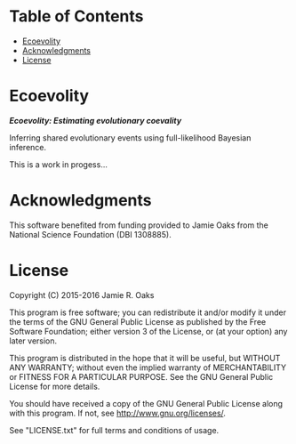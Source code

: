 Table of Contents
=================

 -  [Ecoevolity](#ecoevolity)
 -  [Acknowledgments](#acknowledgments)
 -  [License](#license)

Ecoevolity
==========

***Ecoevolity: Estimating evolutionary coevality***

Inferring shared evolutionary events using full-likelihood Bayesian inference.

This is a work in progess...

Acknowledgments
================

This software benefited from funding provided to Jamie Oaks from the National
Science Foundation (DBI 1308885).

License
=======

Copyright (C) 2015-2016 Jamie R. Oaks

This program is free software; you can redistribute it and/or modify
it under the terms of the GNU General Public License as published by
the Free Software Foundation; either version 3 of the License, or
(at your option) any later version.

This program is distributed in the hope that it will be useful,
but WITHOUT ANY WARRANTY; without even the implied warranty of
MERCHANTABILITY or FITNESS FOR A PARTICULAR PURPOSE.  See the
GNU General Public License for more details.

You should have received a copy of the GNU General Public License along
with this program. If not, see <http://www.gnu.org/licenses/>.

See "LICENSE.txt" for full terms and conditions of usage.
